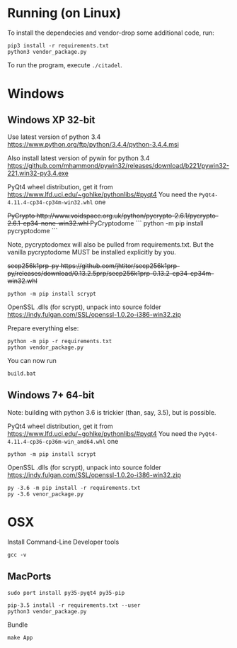 # Running (on Linux)

To install the dependecies and vendor-drop some additional code,
run:

```
pip3 install -r requirements.txt
python3 vendor_package.py
```

To run the program, execute `./citadel`.

# Windows

## Windows XP 32-bit

Use latest version of python 3.4
https://www.python.org/ftp/python/3.4.4/python-3.4.4.msi

Also install latest version of pywin for python 3.4
https://github.com/mhammond/pywin32/releases/download/b221/pywin32-221.win32-py3.4.exe

PyQt4 wheel distribution, get it from
https://www.lfd.uci.edu/~gohlke/pythonlibs/#pyqt4
You need the `PyQt4-4.11.4-cp34-cp34m-win32.whl` one

<s>
PyCrypto
http://www.voidspace.org.uk/python/pycrypto-2.6.1/pycrypto-2.6.1-cp34-none-win32.whl
</s>
PyCryptodome
```
python -m pip install pycryptodome
```

Note, pycryptodomex will also be pulled from requirements.txt.
But the vanilla pycryptodome MUST be installed explicitly by you.

<s>
secp256k1prp-py
https://github.com/jhtitor/secp256k1prp-py/releases/download/0.13.2.5prp/secp256k1prp-0.13.2-cp34-cp34m-win32.whl
</s>

```
python -m pip install scrypt
```

OpenSSL .dlls (for scrypt), unpack into source folder
https://indy.fulgan.com/SSL/openssl-1.0.2o-i386-win32.zip

Prepare everything else:
```
python -m pip -r requirements.txt
python vendor_package.py
```

You can now run
```
build.bat
```

## Windows 7+ 64-bit

Note: building with python 3.6 is trickier (than, say, 3.5), but
is possible.

PyQt4 wheel distribution, get it from
https://www.lfd.uci.edu/~gohlke/pythonlibs/#pyqt4
You need the `PyQt4-4.11.4-cp36-cp36m-win_amd64.whl` one

```
python -m pip install scrypt
```

OpenSSL .dlls (for scrypt), unpack into source folder
https://indy.fulgan.com/SSL/openssl-1.0.2o-i386-win32.zip

```
py -3.6 -m pip install -r requirements.txt
py -3.6 venor_package.py
```

# OSX

Install Command-Line Developer tools
```
gcc -v
```

## MacPorts

```
sudo port install py35-pyqt4 py35-pip
```


```
pip-3.5 install -r requirements.txt --user
python3 vendor_package.py
```


Bundle
```
make App
```
